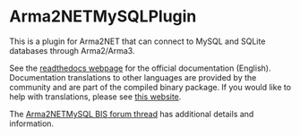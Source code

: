 Arma2NETMySQLPlugin
==========

This is a plugin for Arma2NET that can connect to MySQL and SQLite
databases through Arma2/Arma3.

See the [readthedocs webpage](http://arma2netmysqlplugin.readthedocs.org/) for
the official documentation (English).  Documentation translations to other languages are
provided by the community and are part of the compiled binary package.
If you would like to help with translations, please
see [this website](https://poeditor.com/join/project?hash=33b7975a5fe8327995ab0cd0c1056b31).

The [Arma2NETMySQL BIS forum thread](http://forums.bistudio.com/showthread.php?128795-Arma2MySQL)
has additional details and information.

